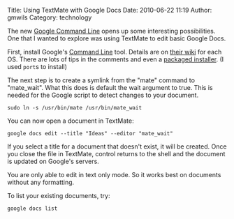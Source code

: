 Title: Using TextMate with Google Docs
Date: 2010-06-22 11:19
Author: gmwils
Category: technology

The new [Google Command Line][] opens up some interesting possibilities.
One that I wanted to explore was using TextMate to edit basic Google
Docs.

First, install Google's [Command Line][] tool. Details are on [their
wiki][Command Line] for each OS. There are lots of tips in the comments
and even a [packaged installer][]. (I used `port`s to install)

The next step is to create a symlink from the "mate" command to
"mate\_wait". What this does is default the wait argument to true. This
is needed for the Google script to detect changes to your document.

    sudo ln -s /usr/bin/mate /usr/bin/mate_wait

You can now open a document in TextMate:

    google docs edit --title "Ideas" --editor "mate_wait"

If you select a title for a document that doesn't exist, it will be
created. Once you close the file in TextMate, control returns to the
shell and the document is updated on Google's servers.

You are only able to edit in text only mode. So it works best on
documents without any formatting.

To list your existing documents, try:

    google docs list

  [Google Command Line]: http://google-opensource.blogspot.com/2010/06/introducing-google-command-line-tool.html
  [Command Line]: http://code.google.com/p/googlecl/wiki/SystemRequirements
  [packaged installer]: https://www.dustin.li/Publish/Software/Entries/2010/6/19_GoogleCL_Mac_OS_X_binary.html

